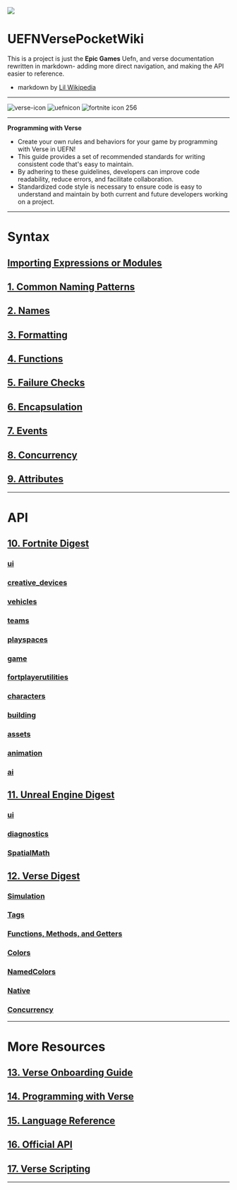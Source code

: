 ![](https://ue-cdn.artstation.com/imgproxy/kbNaxGnLbxRxJBFLqlZ12Ix89EhFVjCVN0wq14zhVag/filename:verse-programming-hero-image.png/resizing_type:fill/width:1920/height:335/ext:jpg/aHR0cHM6Ly9kMWl2N2RiNDR5aGd4bi5jbG91ZGZyb250Lm5ldC9kb2N1bWVudGF0aW9uL2ltYWdlcy80NDkwN2Y5Yi0wYjM3LTQ0MWQtYjlkNy0zMjk0OTU3OWY4YWMvdmVyc2UtcHJvZ3JhbW1pbmctaGVyby1pbWFnZS5wbmc)

# UEFNVersePocketWiki

This is a project is just the **Epic Games** Uefn, and verse documentation rewritten in markdown- adding more direct navigation, and making the API easier to reference.

* markdown by [Lil Wikipedia](https://allmylinks.com/lilwikipedia)


***

![verse-icon](https://github.com/LilWikipedia/UEFNVersePocketWiki/assets/78571191/a894c872-b4e0-492e-b7dd-2c79dc971abe)
![uefnicon](https://github.com/LilWikipedia/UEFNVersePocketWiki/assets/78571191/fe7cbe1e-1b77-49b4-b4aa-a6c6866882ce)
![fortnite icon 256](https://github.com/LilWikipedia/UEFNVersePocketWiki/assets/78571191/16c1ae8d-0299-4f94-81dd-8c8997188c76)
***
 **Programming with Verse**

* Create your own rules and behaviors for your game by programming with Verse in UEFN!
* This guide provides a set of recommended standards for writing consistent code that's easy to maintain. 
* By adhering to these guidelines, developers can improve code readability, reduce errors, and facilitate collaboration. 
* Standardized code style is necessary to ensure code is easy to understand and maintain by both current and future developers working on a project.

***

# Syntax

## [Importing Expressions or Modules](https://github.com/LilWikipedia/UEFNVersePocketWiki/wiki/Importing-Expressions-or-Modules)
## [1. Common Naming Patterns](https://github.com/LilWikipedia/UEFNVersePocketWiki/wiki/01.-Common-Naming-Patterns)
## [2. Names](https://github.com/LilWikipedia/UEFNVersePocketWiki/wiki/02.-Names)
## [3. Formatting](https://github.com/LilWikipedia/UEFNVersePocketWiki/wiki/03.-Formatting)
## [4. Functions](https://github.com/LilWikipedia/UEFNVersePocketWiki/wiki/04.-Functions)
## [5. Failure Checks](https://github.com/LilWikipedia/UEFNVersePocketWiki/wiki/05.-Failure-Checks)
## [6. Encapsulation](https://github.com/LilWikipedia/UEFNVersePocketWiki/wiki/06.-Encapsulation)
## [7. Events](https://github.com/LilWikipedia/UEFNVersePocketWiki/wiki/07.-Events)
## [8. Concurrency](https://github.com/LilWikipedia/UEFNVersePocketWiki/wiki/08.-Concurrency)
## [9. Attributes](https://github.com/LilWikipedia/UEFNVersePocketWiki/wiki/09.-Attributes)


***
# API

## [10. Fortnite Digest](https://github.com/LilWikipedia/UEFNVersePocketWiki/wiki/10.-Fortnite-Digest)

###    [ui](https://github.com/LilWikipedia/UEFNVersePocketWiki/wiki/10.-Fortnite-Digest#ui)

###    [creative_devices](https://github.com/LilWikipedia/UEFNVersePocketWiki/wiki/10.-Fortnite-Digest#creative_devices)

###    [vehicles](https://github.com/LilWikipedia/UEFNVersePocketWiki/wiki/10.-Fortnite-Digest#vehicles)

###    [teams](https://github.com/LilWikipedia/UEFNVersePocketWiki/wiki/10.-Fortnite-Digest#teams)

###    [playspaces](https://github.com/LilWikipedia/UEFNVersePocketWiki/wiki/10.-Fortnite-Digest#playspaces)

###    [game](https://github.com/LilWikipedia/UEFNVersePocketWiki/wiki/10.-Fortnite-Digest#game)

###    [fortplayerutilities](https://github.com/LilWikipedia/UEFNVersePocketWiki/wiki/10.-Fortnite-Digest#fortplayerutilities)

###    [characters](https://github.com/LilWikipedia/UEFNVersePocketWiki/wiki/10.-Fortnite-Digest#characters)

###    [building](https://github.com/LilWikipedia/UEFNVersePocketWiki/wiki/10.-Fortnite-Digest#building)

###    [assets](https://github.com/LilWikipedia/UEFNVersePocketWiki/wiki/10.-Fortnite-Digest#assets)

###    [animation](https://github.com/LilWikipedia/UEFNVersePocketWiki/wiki/10.-Fortnite-Digest#animation)

###    [ai](https://github.com/LilWikipedia/UEFNVersePocketWiki/wiki/10.-Fortnite-Digest#ai)

## [11. Unreal Engine Digest](https://github.com/LilWikipedia/UEFNVersePocketWiki/wiki/11.-Unreal-Engine-Digest)

###    [ui](https://github.com/LilWikipedia/UEFNVersePocketWiki/wiki/11.-Unreal-Engine-Digest#ui)

###    [diagnostics](https://github.com/LilWikipedia/UEFNVersePocketWiki/wiki/11.-Unreal-Engine-Digest#diagnostics)

###    [SpatialMath](https://github.com/LilWikipedia/UEFNVersePocketWiki/wiki/11.-Unreal-Engine-Digest#spatialmath)

## [12. Verse Digest](https://github.com/LilWikipedia/UEFNVersePocketWiki/wiki/12.-Verse-Digest)

###    [Simulation](https://github.com/LilWikipedia/UEFNVersePocketWiki/wiki/12.-Verse-Digest#simulation)

###    [Tags](https://github.com/LilWikipedia/UEFNVersePocketWiki/wiki/12.-Verse-Digest#tags)

###    [Functions, Methods, and Getters](https://github.com/LilWikipedia/UEFNVersePocketWiki/wiki/12.-Verse-Digest#functions-methods-and-getters)

###    [Colors](https://github.com/LilWikipedia/UEFNVersePocketWiki/wiki/12.-Verse-Digest#colors)

###    [NamedColors](https://github.com/LilWikipedia/UEFNVersePocketWiki/wiki/12.-Verse-Digest#namedcolors)

###    [Native](https://github.com/LilWikipedia/UEFNVersePocketWiki/wiki/12.-Verse-Digest#native)

###    [Concurrency](https://github.com/LilWikipedia/UEFNVersePocketWiki/wiki/12.-Verse-Digest#concurrency)

***

# More Resources

## [13. Verse Onboarding Guide](https://dev.epicgames.com/documentation/en-us/uefn/onboarding-guide-to-programming-with-verse-in-unreal-editor-for-fortnite)
## [14. Programming with Verse](https://dev.epicgames.com/documentation/en-us/uefn/learn-programming-with-verse-in-unreal-editor-for-fortnite)
## [15. Language Reference](https://dev.epicgames.com/documentation/en-us/uefn/verse-language-reference)
## [16. Official API](https://dev.epicgames.com/documentation/en-us/uefn/verse-api)
## [17. Verse Scripting](https://forums.unrealengine.com/tags/c/development-discussion/programming-scripting/148/fortnite/l/latest)

***
